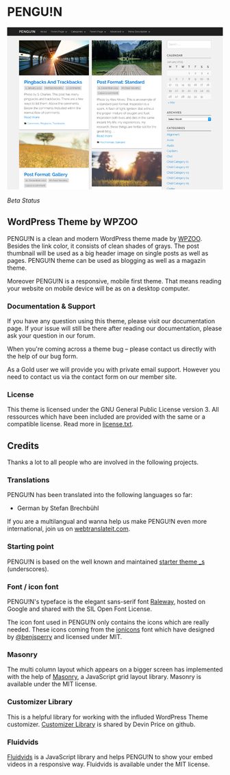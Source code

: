 # PENGU!N
![Screenshot of the WordPress Theme PENGU!N](screenshot.png)

*Beta Status*

## WordPress Theme by WPZOO
PENGU!N is a clean and modern WordPress theme made by [WPZOO](http://wpzoo.ch/). Besides the link color, it consists of clean shades of grays. The post thumbnail will be used as a big header image on single posts as well as pages. PENGU!N theme can be used as blogging as well as a magazin theme.

Moreover PENGU!N is a responsive, mobile first theme. That means reading your website on mobile device will be as on a desktop computer.

### Documentation & Support
If you have any question using this theme, please visit our documentation page. If your issue will still be there after reading our documentation, please ask your question in our forum.

When you're coming across a theme bug – please contact us directly with the help of our bug form.

As a Gold user we will provide you with private email support. However you need to contact us via the contact form on our member site.

### License
This theme is licensed under the GNU General Public License version 3. All ressources which have been included are provided with the same or a compatible license. Read more in [license.txt](/license.txt).

## Credits
Thanks a lot to all people who are involved in the following projects.

### Translations
PENGU!N has been translated into the following languages so far:
- German by Stefan Brechbühl

If you are a multilangual and wanna help us make PENGU!N even more international, join us on [webtranslateit.com](https://webtranslateit.com/en/projects/9863-PENGU-N).

### Starting point
PENGU!N is based on the well known and maintained [starter theme _s](https://github.com/Automattic/_s) (underscores).

### Font / icon font
PENGU!N's typeface is the elegant sans-serif font [Raleway](http://www.google.com/fonts/specimen/Raleway), hosted on Google and shared with the SIL Open Font License.

The icon font used in PENGU!N only contains the icons which are really needed. These icons coming from the [ionicons](http://ionicons.com/) font which have designed by [@benjsperry](https://twitter.com/benjsperry) and licensed under MIT.

### Masonry
The multi column layout which appears on a bigger screen has implemented with the help of [Masonry](http://masonry.desandro.com/), a JavaScript grid layout library. Masonry is available under the MIT license.

### Customizer Library
This is a helpful library for working with the influded WordPress Theme customizer. [Customizer Library](https://github.com/devinsays/customizer-library) is shared by Devin Price on github.

### Fluidvids
[Fluidvids](https://github.com/toddmotto/fluidvids) is a JavaScript library and helps PENGU!N to show your embed videos in a responsive way. Fluidvids is available under the MIT license.
